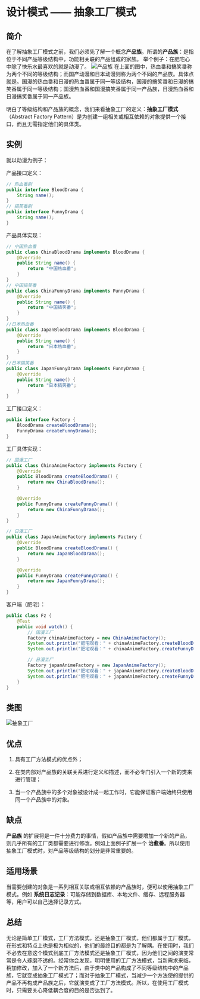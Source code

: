 # 设计模式 —— 抽象工厂模式

## 简介

在了解抽象工厂模式之前，我们必须先了解一个概念**产品族**。所谓的**产品族**：是指位于不同产品等级结构中，功能相关联的产品组成的家族。
举个例子：在肥宅心中除了快乐水最喜欢的就是动漫了。
![产品族](https://user-gold-cdn.xitu.io/2019/2/27/1692c8fd079d79e0?w=671&h=383&f=png&s=9601)
在上面的图中，热血番和搞笑番称为两个不同的等级结构；而国产动漫和日本动漫则称为两个不同的产品族。具体点就是。国漫的热血番和日漫的热血番属于同一等级结构，国漫的搞笑番和日漫的搞笑番属于同一等级结构；国漫热血番和国漫搞笑番属于同一产品族，日漫热血番和日漫搞笑番属于同一产品族。

 明白了等级结构和产品族的概念，我们来看抽象工厂的定义：**抽象工厂模式**（Abstract Factory Pattern）是为创建一组相关或相互依赖的对象提供一个接口，而且无需指定他们的具体类。

## 实例

就以动漫为例子：

产品接口定义：

```java
// 热血番剧
public interface BloodDrama {
    String name();
}
// 搞笑番剧
public interface FunnyDrama {
    String name();
}
```

产品具体实现：

```java
// 中国热血番
public class ChinaBloodDrama implements BloodDrama {
    @Override
    public String name() {
        return "中国热血番";
    }
}
// 中国搞笑番
public class ChinaFunnyDrama implements FunnyDrama {
    @Override
    public String name() {
        return "中国搞笑番";
    }
}
//日本热血番
public class JapanBloodDrama implements BloodDrama {
    @Override
    public String name() {
        return "日本热血番";
    }
}
//日本搞笑番
public class JapanFunnyDrama implements FunnyDrama {
    @Override
    public String name() {
        return "日本搞笑番";
    }
}
```

工厂接口定义：

```java
public interface Factory {
    BloodDrama createBloodDrama();
    FunnyDrama createFunnyDrama();
}
```

工厂具体实现：

```java
// 国漫工厂
public class ChinaAnimeFactory implements Factory {
    @Override
    public BloodDrama createBloodDrama() {
        return new ChinaBloodDrama();
    }

    @Override
    public FunnyDrama createFunnyDrama() {
        return new ChinaFunnyDrama();
    }
}

// 日漫工厂
public class JapanAnimeFactory implements Factory {
    @Override
    public BloodDrama createBloodDrama() {
        return new JapanBloodDrama();
    }

    @Override
    public FunnyDrama createFunnyDrama() {
        return new JapanFunnyDrama();
    }
}
```

客户端（肥宅）：

```java
public class Fz {
    @Test
    public void watch() {
        // 国漫工厂
        Factory chinaAnimeFactory = new ChinaAnimeFactory();
        System.out.println("肥宅观看：" + chinaAnimeFactory.createBloodDrama().name());
        System.out.println("肥宅观看：" + chinaAnimeFactory.createFunnyDrama().name());

        // 日漫工厂
        Factory japanAnimeFactory = new JapanAnimeFactory();
        System.out.println("肥宅观看：" + japanAnimeFactory.createBloodDrama().name());
        System.out.println("肥宅观看：" + japanAnimeFactory.createFunnyDrama().name());
    }
}
```

## 类图

![抽象工厂](https://user-gold-cdn.xitu.io/2019/2/27/1692c9e23c4be696?w=1000&h=518&f=png&s=64810)

## 优点

1. 具有工厂方法模式的优点外；

2. 在类内部对产品族的关联关系进行定义和描述，而不必专门引入一个新的类来进行管理；

3. 当一个产品族中的多个对象被设计成一起工作时，它能保证客户端始终只使用同一个产品族中的对象。

## 缺点

**产品族** 的扩展将是一件十分费力的事情，假如产品族中需要增加一个新的产品，则几乎所有的工厂类都需要进行修改。例如上面例子扩展一个 **治愈番**。所以使用抽象工厂模式时，对产品等级结构的划分是非常重要的。

## 适用场景

当需要创建的对象是一系列相互关联或相互依赖的产品族时，便可以使用抽象工厂模式。例如 **系统日志记录**：可能存储到数据库、本地文件、缓存、远程服务器等，用户可以自己选择记录方式。

## 总结

无论是简单工厂模式，工厂方法模式，还是抽象工厂模式，他们都属于工厂模式，在形式和特点上也是极为相似的，他们的最终目的都是为了解耦。在使用时，我们不必去在意这个模式到底工厂方法模式还是抽象工厂模式，因为他们之间的演变常常是令人琢磨不透的。经常你会发现，明明使用的工厂方法模式，当新需求来临，稍加修改，加入了一个新方法后，由于类中的产品构成了不同等级结构中的产品族，它就变成抽象工厂模式了；而对于抽象工厂模式，当减少一个方法使的提供的产品不再构成产品族之后，它就演变成了工厂方法模式。所以，在使用工厂模式时，只需要关心降低耦合度的目的是否达到了。
